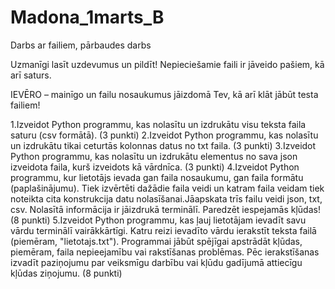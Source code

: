 # Madona_1marts_B

Darbs ar failiem, pārbaudes darbs

Uzmanīgi lasīt uzdevumus un pildīt! Nepieciešamie faili ir jāveido pašiem, kā arī saturs.

IEVĒRO – mainīgo un failu nosaukumus jāizdomā Tev, kā arī klāt jābūt testa failiem!

1.Izveidot Python programmu, kas nolasītu un izdrukātu visu teksta faila saturu (csv formātā). (3 punkti) 
2.Izveidot Python programmu, kas nolasītu un izdrukātu tikai ceturtās kolonnas datus no txt faila. (3 punkti) 
3.Izveidot Python programmu, kas nolasītu un izdrukātu elementus no sava json izveidota faila, kurš izveidots kā vārdnīca. (3 punkti) 
4.Izveidot Python programmu, kur lietotājs ievada gan faila nosaukumu, gan faila formātu (paplašinājumu). Tiek izvērtēti dažādie faila veidi un katram faila veidam tiek noteikta cita konstrukcija datu nolasīšanai.Jāapskata trīs failu veidi json, txt, csv. Nolasītā informācija ir jāizdrukā terminālī. Paredzēt iespejamās kļūdas! (8 punkti) 
5.Izveidot Python programmu, kas ļauj lietotājam ievadīt savu vārdu terminālī vairākkārtīgi. Katru reizi ievadīto vārdu ierakstīt teksta failā (piemēram, "lietotajs.txt"). Programmai jābūt spējīgai apstrādāt kļūdas, piemēram, faila nepieejamību vai rakstīšanas problēmas. Pēc ierakstīšanas izvadīt paziņojumu par veiksmīgu darbību vai kļūdu gadījumā attiecīgu kļūdas ziņojumu. (8 punkti)

